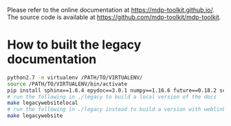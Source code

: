 Please refer to the online documentation at https://mdp-toolkit.github.io/.
The source code is available at https://github.com/mdp-toolkit/mdp-toolkit.


How to built the legacy documentation
=====================================

```bash
python2.7 -m virtualenv /PATH/TO/VIRTUALENV/
source /PATH/TO/VIRTUALENV/bin/activate
pip install sphinx==1.6.4 epydoc==3.0.1 numpy==1.16.6 future==0.18.2 scikit-learn==0.20.4 pp==1.6.5 joblib==0.14.1
# run the following in ./legacy to build a local version of the docs
make legacywebsitelocal
# run the following in ./legacy instead to build a version with weblinks
make legacywebsite
```
